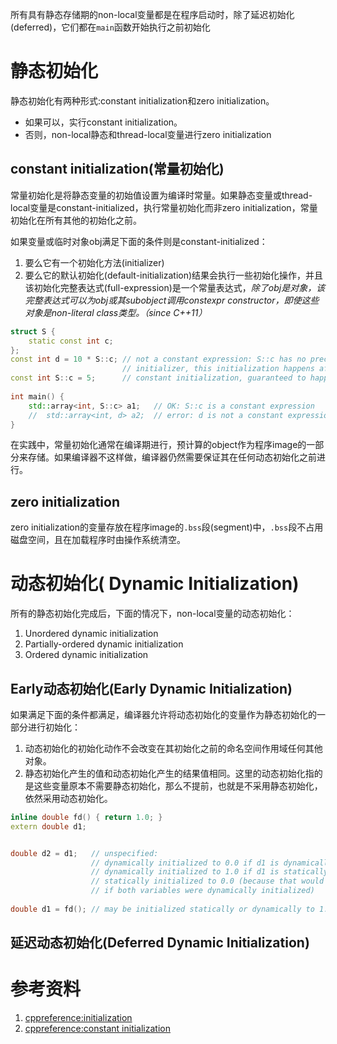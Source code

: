 所有具有静态存储期的non-local变量都是在程序启动时，除了延迟初始化(deferred)，它们都在`main`函数开始执行之前初始化

# 静态初始化

静态初始化有两种形式:constant initialization和zero initialization。

- 如果可以，实行constant initialization。
- 否则，non-local静态和thread-local变量进行zero initialization

## constant initialization(常量初始化)

常量初始化是将静态变量的初始值设置为编译时常量。如果静态变量或thread-local变量是constant-initialized，执行常量初始化而非zero initialization，常量初始化在所有其他的初始化之前。

如果变量或临时对象obj满足下面的条件则是constant-initialized：

1. 要么它有一个初始化方法(initializer)
2. 要么它的默认初始化(default-initialization)结果会执行一些初始化操作，并且该初始化完整表达式(full-expression)是一个常量表达式，*除了obj是对象，该完整表达式可以为obj或其subobject调用constexpr constructor，即使这些对象是non-literal class类型。（since C++11）*

```C++
struct S {
    static const int c;
};
const int d = 10 * S::c; // not a constant expression: S::c has no preceding
                         // initializer, this initialization happens after const
const int S::c = 5;      // constant initialization, guaranteed to happen first
 
int main() {
    std::array<int, S::c> a1;	// OK: S::c is a constant expression
	//  std::array<int, d> a2;	// error: d is not a constant expression
}
```

在实践中，常量初始化通常在编译期进行，预计算的object作为程序image的一部分来存储。如果编译器不这样做，编译器仍然需要保证其在任何动态初始化之前进行。

## zero initialization

zero initialization的变量存放在程序image的`.bss`段(segment)中，`.bss`段不占用磁盘空间，且在加载程序时由操作系统清空。

# 动态初始化( Dynamic Initialization)

所有的静态初始化完成后，下面的情况下，non-local变量的动态初始化：

1. Unordered dynamic initialization
2. Partially-ordered dynamic initialization
3. Ordered dynamic initialization

## Early动态初始化(Early Dynamic Initialization)

如果满足下面的条件都满足，编译器允许将动态初始化的变量作为静态初始化的一部分进行初始化：

1. 动态初始化的初始化动作不会改变在其初始化之前的命名空间作用域任何其他对象。
2. 静态初始化产生的值和动态初始化产生的结果值相同。这里的动态初始化指的是这些变量原本不需要静态初始化，那么不提前，也就是不采用静态初始化，依然采用动态初始化。

```C++
inline double fd() { return 1.0; }
extern double d1;


double d2 = d1;   // unspecified:
                  // dynamically initialized to 0.0 if d1 is dynamically initialized, or
                  // dynamically initialized to 1.0 if d1 is statically initialized, or
                  // statically initialized to 0.0 (because that would be its value
                  // if both variables were dynamically initialized)
 
double d1 = fd(); // may be initialized statically or dynamically to 1.0
```



## 延迟动态初始化(Deferred Dynamic Initialization)



# 参考资料

1. [cppreference:initialization](https://en.cppreference.com/w/cpp/language/initialization)
2. [cppreference:constant initialization](https://en.cppreference.com/w/cpp/language/constant_initialization)